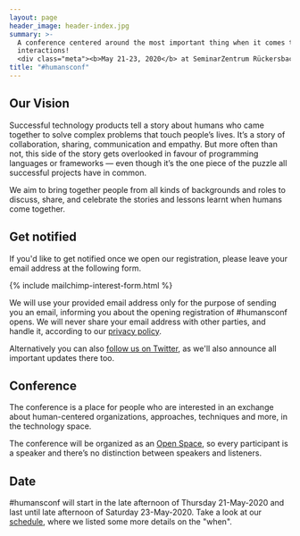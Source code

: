 ```yaml
---
layout: page
header_image: header-index.jpg
summary: >-
  A conference centered around the most important thing when it comes to impactful technology products: People & their
  interactions!
  <div class="meta"><b>May 21-23, 2020</b> at SeminarZentrum Rückersbach</div>
title: "#humansconf"
---
```


## Our Vision

Successful technology products tell a story about humans who came together to solve complex problems that touch people’s lives. It’s a story of collaboration, sharing, communication and empathy. But more often than not, this side of the story gets overlooked in favour of programming languages or frameworks — even though it’s the one piece of the puzzle all successful projects have in common.

We aim to bring together people from all kinds of backgrounds and roles to discuss, share, and celebrate the stories and lessons learnt when humans come together.

## Get notified

If you'd like to get notified once we open our registration, please leave your email address at the following form.

{% include mailchimp-interest-form.html %}

We will use your provided email address only for the purpose of sending you an email, informing you about the opening registration of #humansconf opens. We will never share your email address with other parties, and handle it, according to our [privacy policy](/imprint).

Alternatively you can also [follow us on Twitter](https://twitter.com/humansconf), as we'll also announce all important updates there too.

## Conference

The conference is a place for people who are interested in an exchange about human-centered organizations, approaches, techniques and more, in the technology space.

The conference will be organized as an [Open Space](/format), so every participant is a speaker and there’s no distinction between speakers and listeners.

## Date

#humansconf will start in the late afternoon of Thursday 21-May-2020 and last until late afternoon of Saturday 23-May-2020. Take a look at our [schedule](/format#schedule), where we listed some more details on the "when".
